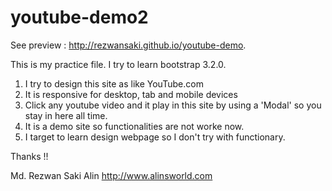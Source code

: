 youtube-demo2
==============

See preview : http://rezwansaki.github.io/youtube-demo. 


This is my practice file. I try to learn bootstrap 3.2.0.

1. I try to design this site as like YouTube.com
2. It is responsive for desktop, tab and mobile devices
3. Click any youtube video and it play in this site by using a 'Modal' so you stay in here all time. 
4. It is a demo site so functionalities are not worke now.
5. I target to learn design webpage so I don't try with functionary. 

Thanks !!

Md. Rezwan Saki Alin
http://www.alinsworld.com
